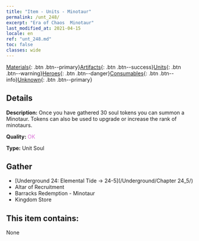 ```yaml
---
title: "Item - Units - Minotaur"
permalink: /unt_248/
excerpt: "Era of Chaos  Minotaur"
last_modified_at: 2021-04-15
locale: en
ref: "unt_248.md"
toc: false
classes: wide
---
```

 [Materials](/Items/){: .btn .btn--primary}[Artifacts](/Items/Artifacts/){: .btn .btn--success}[Units](/Items/Units/){: .btn .btn--warning}[Heroes](/Items/Heroes/){: .btn .btn--danger}[Consumables](/Items/Consumables/){: .btn .btn--info}[Unknown](/Items/Unknown/){: .btn .btn--primary}

## Details
 **Description:** Once you have gathered 30 soul tokens you can summon a Minotaur. Tokens can also be used to upgrade or increase the rank of minotaurs.

 **Quality:** <span style="color: #DA70D6">OK</span>

 **Type:** Unit Soul

## Gather

*    [Underground 24: Elemental Tide -> 24-5](/Underground/Chapter 24_5/) 
*    Altar of Recruitment 
*    Barracks Redemption - Minotaur 
*    Kingdom Store 

## This item contains:

  None

